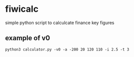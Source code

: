 # fiwicalc
simple python script to calculcate finance key figures

## example of v0
```
python3 calculator.py -v0 -a -200 20 120 110 -i 2.5 -t 3
```